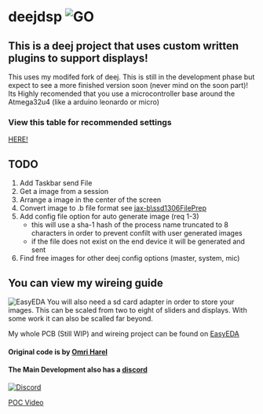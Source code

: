 # deejdsp ![GO](https://github.com/jax-b/deejdsp/workflows/Go/badge.svg)

## This is a deej project that uses custom written plugins to support displays!
This uses my modifed fork of deej. This is still in the development phase but expect to see a more finished version soon (never mind on the soon part)! Its Highly recomended that you use a microcontroller base around the Atmega32u4 (like a arduino leonardo or micro) 

### View this table for recommended settings
[HERE!](RecommendedMCUValues.md)

## TODO
1. Add Taskbar send File
2. Get a image from a session
3. Arrange a image in the center of the screen
4. Convert image to .b file format see [jax-b\ssd1306FilePrep](https://github.com/jax-b/ssd1306FilePrep)
5. Add config file option for auto generate image (req 1-3)
    - this will use a sha-1 hash of the process name truncated to 8 characters in order to prevent confilt with user generated images
    - if the file does not exist on the end device it will be generated and sent
6. Find free images for other deej config options (master, system, mic) 
## You can view my wireing guide
![EasyEDA](https://image.easyeda.com/histories/df4c1db5c05449faacae832d4a9c00cf.png)
You will also need a sd card adapter in order to store your images. This can be scaled from two to eight of sliders and displays. With some work it can also be scalled far beyond. 

My whole PCB (Still WIP) and wireing project can be found on [EasyEDA](https://easyeda.com/jackson_6/deej5a)

#### Original code is by [Omri Harel](deej.rocks)
#### The Main Development also has a [discord](https://discord.gg/nf88NJu)
[![Discord](https://img.shields.io/discord/702940502038937667?logo=discord)](https://discord.gg/nf88NJu)

[POC Video](assets/POC.mkv)
